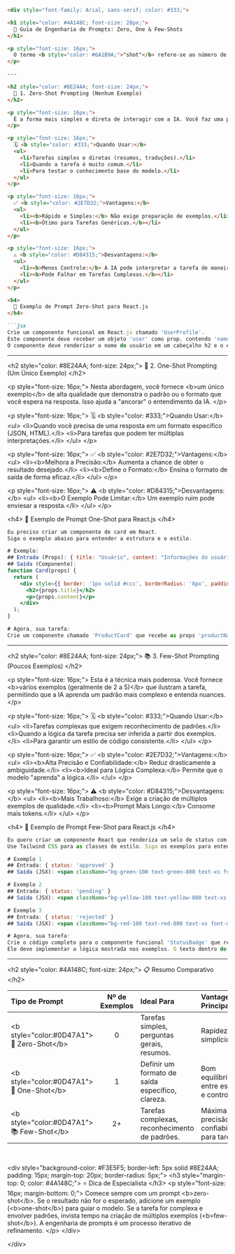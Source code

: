 ````markdown
<div style="font-family: Arial, sans-serif; color: #333;">

<h1 style="color: #4A148C; font-size: 28px;">
  🧠 Guia de Engenharia de Prompts: Zero, One & Few-Shots
</h1>

<p style="font-size: 16px;">
  O termo <b style="color: #6A1B9A;">"shot"</b> refere-se ao número de <b>exemplos</b> que você fornece à IA dentro do seu prompt para ensiná-la o que você deseja como resposta. É uma técnica poderosa para guiar o modelo a produzir resultados mais precisos e no formato esperado.
</p>

---

<h2 style="color: #8E24AA; font-size: 24px;">
  🚀 1. Zero-Shot Prompting (Nenhum Exemplo)
</h2>

<p style="font-size: 16px;">
  É a forma mais simples e direta de interagir com a IA. Você faz uma pergunta ou dá uma instrução sem fornecer nenhum exemplo. O modelo depende inteiramente do seu conhecimento pré-treinado.
</p>

<p style="font-size: 16px;">
  🗓️ <b style="color: #333;">Quando Usar:</b>
  <ul>
    <li>Tarefas simples e diretas (resumos, traduções).</li>
    <li>Quando a tarefa é muito comum.</li>
    <li>Para testar o conhecimento base do modelo.</li>
  </ul>
</p>

<p style="font-size: 16px;">
  ✅ <b style="color: #2E7D32;">Vantagens:</b>
  <ul>
    <li><b>Rápido e Simples:</b> Não exige preparação de exemplos.</li>
    <li><b>Ótimo para Tarefas Genéricas.</b></li>
  </ul>
</p>

<p style="font-size: 16px;">
  ⚠️ <b style="color: #D84315;">Desvantagens:</b>
  <ul>
    <li><b>Menos Controle:</b> A IA pode interpretar a tarefa de maneira diferente.</li>
    <li><b>Pode Falhar em Tarefas Complexas.</b></li>
  </ul>
</p>

<h4>
  🔧 Exemplo de Prompt Zero-Shot para React.js
</h4>

```jsx
Crie um componente funcional em React.js chamado 'UserProfile'.
Este componente deve receber um objeto 'user' como prop, contendo 'name' e 'email'.
O componente deve renderizar o nome do usuário em um cabeçalho h2 e o email em um parágrafo p.
````

-----

\<h2 style="color: \#8E24AA; font-size: 24px;"\>
🎯 2. One-Shot Prompting (Um Único Exemplo)
\</h2\>

\<p style="font-size: 16px;"\>
Nesta abordagem, você fornece \<b\>um único exemplo\</b\> de alta qualidade que demonstra o padrão ou o formato que você espera na resposta. Isso ajuda a "ancorar" o entendimento da IA.
\</p\>

\<p style="font-size: 16px;"\>
🗓️ \<b style="color: \#333;"\>Quando Usar:\</b\>
\<ul\>
\<li\>Quando você precisa de uma resposta em um formato específico (JSON, HTML).\</li\>
\<li\>Para tarefas que podem ter múltiplas interpretações.\</li\>
\</ul\>
\</p\>

\<p style="font-size: 16px;"\>
✅ \<b style="color: \#2E7D32;"\>Vantagens:\</b\>
\<ul\>
\<li\>\<b\>Melhora a Precisão:\</b\> Aumenta a chance de obter o resultado desejado.\</li\>
\<li\>\<b\>Define o Formato:\</b\> Ensina o formato de saída de forma eficaz.\</li\>
\</ul\>
\</p\>

\<p style="font-size: 16px;"\>
⚠️ \<b style="color: \#D84315;"\>Desvantagens:\</b\>
\<ul\>
\<li\>\<b\>O Exemplo Pode Limitar:\</b\> Um exemplo ruim pode enviesar a resposta.\</li\>
\</ul\>
\</p\>

\<h4\>
🔧 Exemplo de Prompt One-Shot para React.js
\</h4\>

```jsx
Eu preciso criar um componente de card em React.
Siga o exemplo abaixo para entender a estrutura e o estilo.

# Exemplo:
## Entrada (Props): { title: "Usuário", content: "Informações do usuário." }
## Saída (Componente):
function Card(props) {
  return (
    <div style={{ border: '1px solid #ccc', borderRadius: '8px', padding: '16px' }}>
      <h2>{props.title}</h2>
      <p>{props.content}</p>
    </div>
  );
}

# Agora, sua tarefa:
Crie um componente chamado 'ProductCard' que recebe as props 'productName' e 'price'. Use a mesma estrutura de estilo do exemplo.
```

-----

\<h2 style="color: \#8E24AA; font-size: 24px;"\>
📚 3. Few-Shot Prompting (Poucos Exemplos)
\</h2\>

\<p style="font-size: 16px;"\>
Esta é a técnica mais poderosa. Você fornece \<b\>vários exemplos (geralmente de 2 a 5)\</b\> que ilustram a tarefa, permitindo que a IA aprenda um padrão mais complexo e entenda nuances.
\</p\>

\<p style="font-size: 16px;"\>
🗓️ \<b style="color: \#333;"\>Quando Usar:\</b\>
\<ul\>
\<li\>Tarefas complexas que exigem reconhecimento de padrões.\</li\>
\<li\>Quando a lógica da tarefa precisa ser inferida a partir dos exemplos.\</li\>
\<li\>Para garantir um estilo de código consistente.\</li\>
\</ul\>
\</p\>

\<p style="font-size: 16px;"\>
✅ \<b style="color: \#2E7D32;"\>Vantagens:\</b\>
\<ul\>
\<li\>\<b\>Alta Precisão e Confiabilidade:\</b\> Reduz drasticamente a ambiguidade.\</li\>
\<li\>\<b\>Ideal para Lógica Complexa:\</b\> Permite que o modelo "aprenda" a lógica.\</li\>
\</ul\>
\</p\>

\<p style="font-size: 16px;"\>
⚠️ \<b style="color: \#D84315;"\>Desvantagens:\</b\>
\<ul\>
\<li\>\<b\>Mais Trabalhoso:\</b\> Exige a criação de múltiplos exemplos de qualidade.\</li\>
\<li\>\<b\>Prompt Mais Longo:\</b\> Consome mais tokens.\</li\>
\</ul\>
\</p\>

\<h4\>
🔧 Exemplo de Prompt Few-Shot para React.js
\</h4\>

```jsx
Eu quero criar um componente React que renderiza um selo de status com cores diferentes com base em uma prop 'status'.
Use Tailwind CSS para as classes de estilo. Siga os exemplos para entender o padrão.

# Exemplo 1
## Entrada: { status: 'approved' }
## Saída (JSX): <span className="bg-green-100 text-green-800 text-xs font-medium me-2 px-2.5 py-0.5 rounded">Approved</span>

# Exemplo 2
## Entrada: { status: 'pending' }
## Saída (JSX): <span className="bg-yellow-100 text-yellow-800 text-xs font-medium me-2 px-2.5 py-0.5 rounded">Pending</span>

# Exemplo 3
## Entrada: { status: 'rejected' }
## Saída (JSX): <span className="bg-red-100 text-red-800 text-xs font-medium me-2 px-2.5 py-0.5 rounded">Rejected</span>

# Agora, sua tarefa:
Crie o código completo para o componente funcional 'StatusBadge' que recebe a prop 'status'.
Ele deve implementar a lógica mostrada nos exemplos. O texto dentro do span deve ser o valor do status com a primeira letra maiúscula.
```

-----

\<h2 style="color: \#4A148C; font-size: 24px;"\>
📋 Resumo Comparativo
\</h2\>

| Tipo de Prompt | Nº de Exemplos | Ideal Para                                       | Vantagem Principal                                |
| :------------- | :------------: | :----------------------------------------------- | :------------------------------------------------ |
| \<b style="color:\#0D47A1"\>🚀 Zero-Shot\</b\> | 0              | Tarefas simples, perguntas gerais, resumos.      | Rapidez e simplicidade.                           |
| \<b style="color:\#0D47A1"\>🎯 One-Shot\</b\> | 1              | Definir um formato de saída específico, clareza. | Bom equilíbrio entre esforço e controle.          |
| \<b style="color:\#0D47A1"\>📚 Few-Shot\</b\> | 2+             | Tarefas complexas, reconhecimento de padrões.    | Máxima precisão e confiabilidade para tarefas. |

<br>

\<div style="background-color: \#F3E5F5; border-left: 5px solid \#8E24AA; padding: 15px; margin-top: 20px; border-radius: 5px;"\>
\<h3 style="margin-top: 0; color: \#4A148C;"\>
⭐ Dica de Especialista
\</h3\>
\<p style="font-size: 16px; margin-bottom: 0;"\>
Comece sempre com um prompt \<b\>zero-shot\</b\>. Se o resultado não for o esperado, adicione um exemplo (\<b\>one-shot\</b\>) para guiar o modelo. Se a tarefa for complexa e envolver padrões, invista tempo na criação de múltiplos exemplos (\<b\>few-shot\</b\>). A engenharia de prompts é um processo iterativo de refinamento.
\</p\>
\</div\>

\</div\>

```
```

